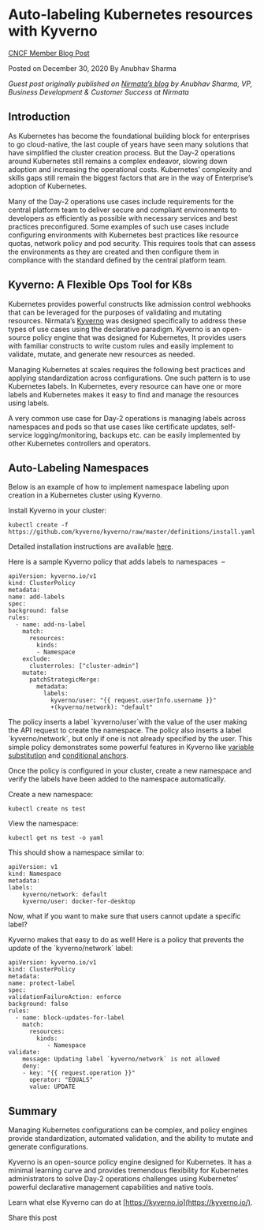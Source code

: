 # Auto-labeling Kubernetes resources with Kyverno

[CNCF Member Blog Post](http://www.cncf.io/lf-author-category/member/ "See more content from Member")

Posted on
December 30, 2020 By Anubhav Sharma

_Guest post originally published on [Nirmata’s blog](https://nirmata.com/2020/10/30/auto-labeling-kubernetes-resources-with-kyverno/) by Anubhav Sharma, VP, Business Development & Customer Success at Nirmata_

## Introduction

As Kubernetes has become the foundational building block for enterprises to go cloud-native, the last couple of years have seen many solutions that have simplified the cluster creation process. But the Day-2 operations around Kubernetes still remains a complex endeavor, slowing down adoption and increasing the operational costs. Kubernetes’ complexity and skills gaps still remain the biggest factors that are in the way of Enterprise’s adoption of Kubernetes.

Many of the Day-2 operations use cases include requirements for the central platform team to deliver secure and compliant environments to developers as efficiently as possible with necessary services and best practices preconfigured. Some examples of such use cases include configuring environments with Kubernetes best practices like resource quotas, network policy and pod security. This requires tools that can assess the environments as they are created and then configure them in compliance with the standard defined by the central platform team.

## **Kyverno: A Flexible Ops Tool for K8s**

Kubernetes provides powerful constructs like admission control webhooks that can be leveraged for the purposes of validating and mutating resources. Nirmata’s [Kyverno](https://kyverno.io/) was designed specifically to address these types of use cases using the declarative paradigm. Kyverno is an open-source policy engine that was designed for Kubernetes, It provides users with familiar constructs to write custom rules and easily implement to validate, mutate, and generate new resources as needed.

Managing Kubernetes at scales requires the following best practices and applying standardization across configurations. One such pattern is to use Kubernetes labels. In Kubernetes, every resource can have one or more labels and Kubernetes makes it easy to find and manage the resources using labels.

A very common use case for Day-2 operations is managing labels across namespaces and pods so that use cases like certificate updates, self-service logging/monitoring, backups etc. can be easily implemented by other Kubernetes controllers and operators.

## **Auto-Labeling Namespaces**

Below is an example of how to implement namespace labeling upon creation in a Kubernetes cluster using Kyverno.

Install Kyverno in your cluster:

```
kubectl create -f https://github.com/kyverno/kyverno/raw/master/definitions/install.yaml
```

Detailed installation instructions are available [here](https://kyverno.io/docs/installation/).

Here is a sample Kyverno policy that adds labels to namespaces  –

```
apiVersion: kyverno.io/v1
kind: ClusterPolicy
metadata:
name: add-labels
spec:
background: false
rules:
  - name: add-ns-label
    match:
      resources:
        kinds:
        - Namespace
    exclude:
      clusterroles: ["cluster-admin"]
    mutate:
      patchStrategicMerge:
        metadata:
          labels:
            kyverno/user: "{{ request.userInfo.username }}"
            +(kyverno/network): "default"
```

The policy inserts a label \`kyverno/user\`with the value of the user making the API request to create the namespace. The policy also inserts a label \`kyverno/network\`, but only if one is not already specified by the user. This simple policy demonstrates some powerful features in Kyverno like [variable substitution](https://kyverno.io/docs/writing-policies/writing-policies-variables/) and [conditional anchors](https://kyverno.io/docs/writing-policies/writing-policies-validate/).

Once the policy is configured in your cluster, create a new namespace and verify the labels have been added to the namespace automatically.

Create a new namespace:

```
kubectl create ns test

```

View the namespace:

```
kubectl get ns test -o yaml
```

This should show a namespace similar to:

```
apiVersion: v1
kind: Namespace
metadata:
labels:
    kyverno/network: default
    kyverno/user: docker-for-desktop
```

Now, what if you want to make sure that users cannot update a specific label?

Kyverno makes that easy to do as well! Here is a policy that prevents the update of the \`kyverno/network\` label:

```
apiVersion: kyverno.io/v1
kind: ClusterPolicy
metadata:
name: protect-label
spec:
validationFailureAction: enforce
background: false
rules:
  - name: block-updates-for-label
    match:
      resources:
        kinds:
           - Namespace
validate:
    message: Updating label `kyverno/network` is not allowed
    deny:
    - key: "{{ request.operation }}"
      operator: "EQUALS"
      value: UPDATE
```

## **Summary**

Managing Kubernetes configurations can be complex, and policy engines provide standardization, automated validation, and the ability to mutate and generate configurations.

Kyverno is an open-source policy engine designed for Kubernetes. It has a minimal learning curve and provides tremendous flexibility for Kubernetes administrators to solve Day-2 operations challenges using Kubernetes’ powerful declarative management capabilities and native tools.

Learn what else Kyverno can do at [https://kyverno.io](https://kyverno.io/).

Share this post